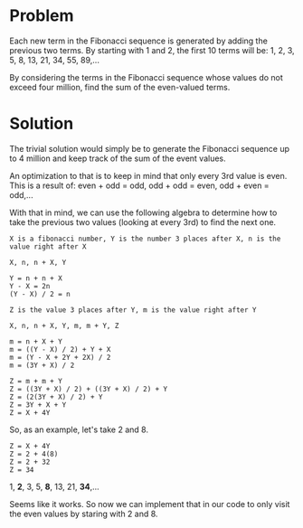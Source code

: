 # Problem

Each new term in the Fibonacci sequence is generated by adding the previous two terms.
By starting with 1 and 2, the first 10 terms will be:
1, 2, 3, 5, 8, 13, 21, 34, 55, 89,...

By considering the terms in the Fibonacci sequence whose values do not exceed four million, find the sum of the even-valued terms.

# Solution

The trivial solution would simply be to generate the Fibonacci sequence up to 4 million and keep track of the sum of the event values.

An optimization to that is to keep in mind that only every 3rd value is even.
This is a result of: even + odd = odd, odd + odd = even, odd + even = odd,...

With that in mind, we can use the following algebra to determine how to take the previous two values (looking at every 3rd) to find the next one.

```
X is a fibonacci number, Y is the number 3 places after X, n is the value right after X

X, n, n + X, Y

Y = n + n + X
Y - X = 2n
(Y - X) / 2 = n

Z is the value 3 places after Y, m is the value right after Y

X, n, n + X, Y, m, m + Y, Z

m = n + X + Y
m = ((Y - X) / 2) + Y + X
m = (Y - X + 2Y + 2X) / 2
m = (3Y + X) / 2

Z = m + m + Y
Z = ((3Y + X) / 2) + ((3Y + X) / 2) + Y
Z = (2(3Y + X) / 2) + Y
Z = 3Y + X + Y
Z = X + 4Y
```

So, as an example, let's take 2 and 8.

```
Z = X + 4Y
Z = 2 + 4(8)
Z = 2 + 32
Z = 34
```

1, **2**, 3, 5, **8**, 13, 21, **34**,...

Seems like it works.
So now we can implement that in our code to only visit the even values by staring with 2 and 8.